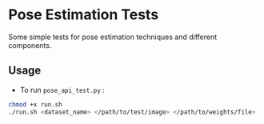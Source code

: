 # Pose Estimation Tests

Some simple tests for pose estimation techniques and different components.

## Usage

-   To run `pose_api_test.py` :

```bash
chmod +x run.sh
./run.sh <dataset_name> </path/to/test/image> </path/to/weights/file>
```
